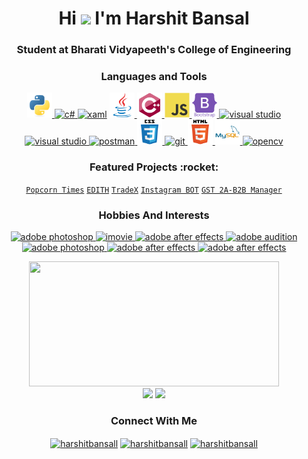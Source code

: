 <h1 align="center">Hi <img src="https://raw.githubusercontent.com/iampavangandhi/iampavangandhi/master/gifs/Hi.gif" width="30px"> I'm Harshit Bansal</h1>
<h3 align="center">Student at Bharati Vidyapeeth's College of Engineering</h3>
<h3 align="center"> Languages and Tools </h3>
<p align="center"> 
  <a href="https://www.python.org" target="_blank"> <img src="https://raw.githubusercontent.com/devicons/devicon/master/icons/python/python-original.svg" alt="python" width="40" height="40"/> </a> 
  <a href="https://docs.microsoft.com/en-us/dotnet/csharp/" target="_blank"> <img src="https://img.icons8.com/color/48/000000/c-sharp-logo.png" alt="c#" width="40" height="40"/> </a>
  <a href="https://docs.microsoft.com/en-us/dotnet/" target="_blank"> <img src="https://img.icons8.com/nolan/64/xaml.png" alt="xaml" width="40" height="40"/></a>
  <a href="https://www.java.com" target="_blank"> <img src="https://raw.githubusercontent.com/devicons/devicon/master/icons/java/java-original.svg" alt="java" width="40" height="40"/> </a> 
    <a href="https://www.w3schools.com/cpp/" target="_blank"> <img src="https://raw.githubusercontent.com/devicons/devicon/master/icons/cplusplus/cplusplus-original.svg" alt="cplusplus" width="40" height="40"/> </a> 
  <a href="https://developer.mozilla.org/en-US/docs/Web/JavaScript" target="_blank"> <img src="https://raw.githubusercontent.com/devicons/devicon/master/icons/javascript/javascript-original.svg" alt="javascript" width="40" height="40"/> </a> 
  <a href="https://getbootstrap.com" target="_blank"> <img src="https://raw.githubusercontent.com/devicons/devicon/master/icons/bootstrap/bootstrap-plain-wordmark.svg" alt="bootstrap" width="40" height="40"/> </a> 
  <a href="https://visualstudio.microsoft.com/" target="_blank"> <img src="https://img.icons8.com/color/48/000000/visual-studio.png" alt="visual studio" width="40" height="40"/> </a>
  <a href="https://code.visualstudio.com/" target="_blank"> <img src="https://img.icons8.com/fluency/48/000000/visual-studio-code-2019.png" alt="visual studio" width="40" height="40"/> </a>
  <a href="https://postman.com" target="_blank"> <img src="https://www.vectorlogo.zone/logos/getpostman/getpostman-icon.svg" alt="postman" width="40" height="40"/> </a>
  <a href="https://www.w3schools.com/css/" target="_blank"> <img src="https://raw.githubusercontent.com/devicons/devicon/master/icons/css3/css3-original-wordmark.svg" alt="css3" width="40" height="40"/> </a> 
  <a href="https://git-scm.com/" target="_blank"> <img src="https://www.vectorlogo.zone/logos/git-scm/git-scm-icon.svg" alt="git" width="40" height="40"/> </a> 
  <a href="https://www.w3.org/html/" target="_blank"> <img src="https://raw.githubusercontent.com/devicons/devicon/master/icons/html5/html5-original-wordmark.svg" alt="html5" width="40" height="40"/> </a> 
  <a href="https://www.mysql.com/" target="_blank"> <img src="https://raw.githubusercontent.com/devicons/devicon/master/icons/mysql/mysql-original-wordmark.svg" alt="mysql" width="40" height="40"/> </a> 
  <a href="https://opencv.org/" target="_blank"> <img src="https://www.vectorlogo.zone/logos/opencv/opencv-icon.svg" alt="opencv" width="40" height="40"/> </a>
 </p>
 
<h3 align="center">Featured Projects :rocket:</h3>
<p align="center">
  <code><a href = "https://popcorn-times.herokuapp.com/" target="_blank">Popcorn Times</a></code>
  <code><a href = "https://github.com/harshitbansall/EDITH" target="_blank">EDITH</a></code>
  <code><a href = "https://github.com/harshitbansall/TradeX" target="_blank">TradeX</a></code>
  <code><a href = "https://github.com/harshitbansall/InstagramBOT" target="_blank">Instagram BOT</a></code>
  <code><a href = "https://github.com/harshitbansall/GST-2A-B2B-Manager" target="_blank">GST 2A-B2B Manager</a></code>
</p>



  
  
<h3 align="center">Hobbies And Interests</h3>
<p align="center"> 
  <a href="" target="_blank"> <img src="https://img.icons8.com/color/48/000000/adobe-premiere-pro--v1.png" alt="adobe photoshop" width="40" height="40"/> </a>
  <a href="" target="_blank"> <img src="https://img.icons8.com/fluency/48/000000/imovie.png" alt="imovie" width="40" height="40"/> </a> 
  <a href="" target="_blank"> <img src="https://img.icons8.com/color/48/000000/adobe-after-effects--v1.png" alt="adobe after effects" width="40" height="40"/> </a> 
  <a href="" target="_blank"> <img src="https://img.icons8.com/color/48/000000/adobe-audition.png" alt="adobe audition" width="40" height="40"/> </a> 
  <a href="https://www.adobe.com/in/products/photoshop.html" target="_blank"> <img src="https://img.icons8.com/color/50/000000/adobe-photoshop.png" alt="adobe photoshop" width="40" height="40"/> </a>
  <a href="https://www.youtube.com/channel/UCQ7SK8xtu-xF9fEDBvpgIkg" target="_blank"> <img src="https://img.icons8.com/color/48/000000/youtube-play.png" alt="adobe after effects" width="40" height="40"/> </a> 
  <a href="" target="_blank"> <img src="https://img.icons8.com/color/48/000000/valorant.png" alt="adobe after effects" width="40" height="40"/> </a> 
</p>


<div align="center">
<img height="200px" width="400" src="https://github-readme-streak-stats.herokuapp.com/?user=harshitbansall&theme=radical"><br>
<img width="40%" src="https://github-readme-stats.vercel.app/api/top-langs?username=harshitbansall&count_private=true&layout=compact&theme=radical&show_icons=true" />
<img width="48%" src="https://github-readme-stats.vercel.app/api?username=harshitbansall&count_private=true&show_icons=true&theme=radical" />
</div>


<h3 align="center">Connect With Me</h3>
<p align="center">
<a href="https://twitter.com/harshitbansall" target="blank"><img align="center" src="https://raw.githubusercontent.com/rahuldkjain/github-profile-readme-generator/master/src/images/icons/Social/twitter.svg" alt="harshitbansall" height="30" width="40" /></a>
<a href="https://linkedin.com/in/harshitbansall" target="blank"><img align="center" src="https://raw.githubusercontent.com/rahuldkjain/github-profile-readme-generator/master/src/images/icons/Social/linked-in-alt.svg" alt="harshitbansall" height="30" width="40" /></a>
<a href="https://instagram.com/harshitbansall" target="blank"><img align="center" src="https://raw.githubusercontent.com/rahuldkjain/github-profile-readme-generator/master/src/images/icons/Social/instagram.svg" alt="harshitbansall" height="30" width="40" /></a>
</p>


